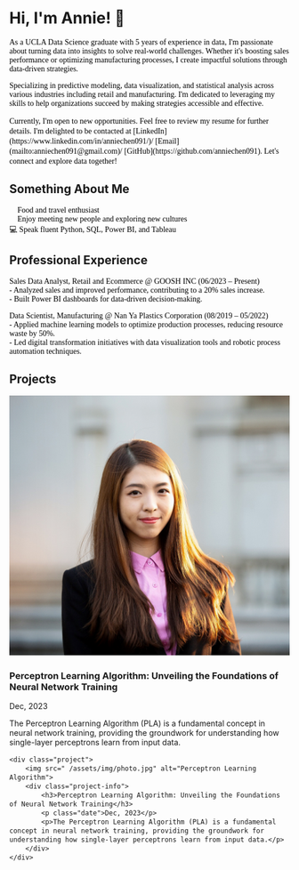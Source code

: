 # Hi, I'm Annie! 👋  
<p style="font-family: Calibri; font-size: 12 px; color: black;">
As a UCLA Data Science graduate with 5 years of experience in data, I'm passionate about turning data into insights to solve real-world challenges. Whether it's boosting sales performance or optimizing manufacturing processes, I create impactful solutions through data-driven strategies.
</p>
<p style="font-family: Calibri; font-size: 12 px; color: black;">
Specializing in predictive modeling, data visualization, and statistical analysis across various industries including retail and manufacturing. I'm dedicated to leveraging my skills to help organizations succeed by making strategies accessible and effective. 
</p>

<span style="font-family: Calibri; color: black;">
Currently, I'm open to new opportunities. Feel free to review my resume for further details. I'm delighted to be contacted at [LinkedIn](https://www.linkedin.com/in/anniechen091/)/ [Email](mailto:anniechen091@gmail.com)/ [GitHub](https://github.com/anniechen091). Let's connect and explore data together!  <br>
</span>


## Something About Me

<p style="font-family: Calibri; font-size: 12 px; color: black;">
🍰 Food and travel enthusiast <br>
🤝 Enjoy meeting new people and exploring new cultures  <br>
💻 Speak fluent Python, SQL, Power BI, and Tableau 
</p>


## Professional Experience

<p style="font-family: Calibri; font-size: 12 px; color: black;">
<bold>Sales Data Analyst, Retail and Ecommerce @ GOOSH INC</bold> (06/2023 – Present)  <br>
  - Analyzed sales and improved performance, contributing to a 20% sales increase. <br>
  - Built Power BI dashboards for data-driven decision-making. <br>
</p>
<p style="font-family: Calibri; font-size: 12 px; color: black;">  
<bold>Data Scientist, Manufacturing @ Nan Ya Plastics Corporation</bold>  (08/2019 – 05/2022)  <br>
  - Applied machine learning models to optimize production processes, reducing resource waste by 50%. <br>
  - Led digital transformation initiatives with data visualization tools and robotic process automation techniques.
</p>


## Projects

<div class="project-section">
    <div class="project">
        <img src=" /assets/img/photo.jpg" alt="Perceptron Learning Algorithm">
        <div class="project-info">
            <h3>Perceptron Learning Algorithm: Unveiling the Foundations of Neural Network Training</h3>
            <p class="date">Dec, 2023</p>
            <p>The Perceptron Learning Algorithm (PLA) is a fundamental concept in neural network training, providing the groundwork for understanding how single-layer perceptrons learn from input data.</p>
        </div>
    </div>

    <div class="project">
        <img src=" /assets/img/photo.jpg" alt="Perceptron Learning Algorithm">
        <div class="project-info">
            <h3>Perceptron Learning Algorithm: Unveiling the Foundations of Neural Network Training</h3>
            <p class="date">Dec, 2023</p>
            <p>The Perceptron Learning Algorithm (PLA) is a fundamental concept in neural network training, providing the groundwork for understanding how single-layer perceptrons learn from input data.</p>
        </div>
    </div>


